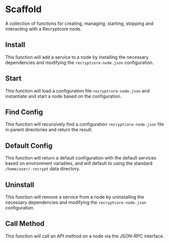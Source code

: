 # Scaffold
A collection of functions for creating, managing, starting, stopping and interacting with a Recryptcore node.

## Install
This function will add a service to a node by installing the necessary dependencies and modifying the `recryptcore-node.json` configuration.

## Start
This function will load a configuration file `recryptcore-node.json` and instantiate and start a node based on the configuration.

## Find Config
This function will recursively find a configuration `recryptcore-node.json` file in parent directories and return the result.

## Default Config
This function will return a default configuration with the default services based on environment variables, and will default to using the standard `/home/user/.recrypt` data directory.

## Uninstall
This function will remove a service from a node by uninstalling the necessary dependencies and modifying the `recryptcore-node.json` configuration.

## Call Method
This function will call an API method on a node via the JSON-RPC interface.
